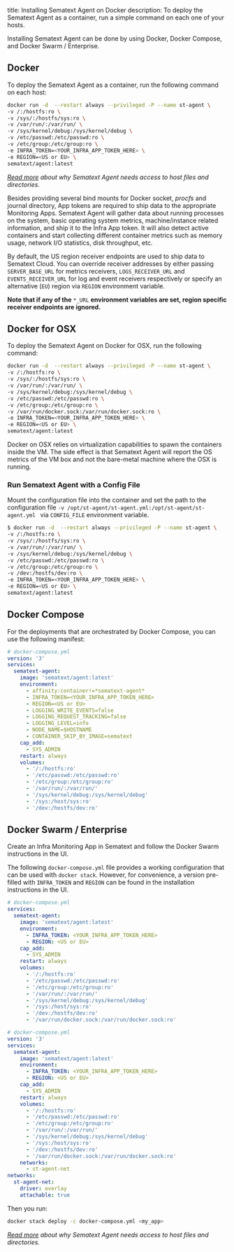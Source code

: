 title: Installing Sematext Agent on Docker
description: To deploy the Sematext Agent as a container, run a simple command on each one of your hosts.

Installing Sematext Agent can be done by using Docker, Docker Compose, and Docker Swarm / Enterprise.

## Docker
To deploy the Sematext Agent as a container, run the following command on each host:

```bash
docker run -d  --restart always --privileged -P --name st-agent \
-v /:/hostfs:ro \
-v /sys/:/hostfs/sys:ro \
-v /var/run/:/var/run/ \
-v /sys/kernel/debug:/sys/kernel/debug \
-v /etc/passwd:/etc/passwd:ro \
-v /etc/group:/etc/group:ro \
-e INFRA_TOKEN=<YOUR_INFRA_APP_TOKEN_HERE> \
-e REGION=<US or EU> \
sematext/agent:latest
```

_[Read more](../permission-requirements.md#bind-mounts) about why Sematext Agent needs access to host files and directories._

Besides providing several bind mounts for Docker socket, _procfs_ and journal directory, App tokens are required to ship data to the appropriate Monitoring Apps. Sematext Agent will gather data about running processes on the system, basic operating system metrics, machine/instance related information, and ship it to the Infra App token. It will also detect active containers and start collecting different container metrics such as memory usage, network I/O statistics, disk throughput, etc.

By default, the US region receiver endpoints are used to ship data to Sematext Cloud. You can override receiver addresses by either passing `SERVER_BASE_URL` for metrics receivers, `LOGS_RECEIVER_URL` and `EVENTS_RECEIVER_URL` for log and event receivers respectively or specify an alternative (`EU`) region via `REGION` environment variable.

**Note that if any of the** `*_URL` **environment variables are set, region specific receiver endpoints are ignored.**

## Docker for OSX
To deploy the Sematext Agent on Docker for OSX, run the following command:

```bash
docker run -d  --restart always --privileged -P --name st-agent \
-v /:/hostfs:ro \
-v /sys/:/hostfs/sys:ro \
-v /var/run/:/var/run/ \
-v /sys/kernel/debug:/sys/kernel/debug \
-v /etc/passwd:/etc/passwd:ro \
-v /etc/group:/etc/group:ro \
-v /var/run/docker.sock:/var/run/docker.sock:ro \
-e INFRA_TOKEN=<YOUR_INFRA_APP_TOKEN_HERE> \
-e REGION=<US or EU> \
sematext/agent:latest
```

Docker on OSX relies on virtualization capabilities to spawn the containers inside the VM. The side effect is that Sematext Agent will report the OS metrics of the VM box and not the bare-metal machine where the OSX is running.

### Run Sematext Agent with a Config File

Mount the configuration file into the container and set the path to the configuration file ```-v /opt/st-agent/st-agent.yml:/opt/st-agent/st-agent.yml ``` via `CONFIG_FILE` environment variable.

```bash
$ docker run -d  --restart always --privileged -P --name st-agent \
-v /:/hostfs:ro \
-v /sys/:/hostfs/sys:ro \
-v /var/run/:/var/run/ \
-v /sys/kernel/debug:/sys/kernel/debug \
-v /etc/passwd:/etc/passwd:ro \
-v /etc/group:/etc/group:ro \
-v /dev:/hostfs/dev:ro \
-e INFRA_TOKEN=<YOUR_INFRA_APP_TOKEN_HERE> \
-e REGION=<US or EU> \
sematext/agent:latest
```

## Docker Compose
For the deployments that are orchestrated by Docker Compose, you can use the following manifest:

```yaml
# docker-compose.yml
version: '3'
services:
  sematext-agent:
    image: 'sematext/agent:latest'
    environment:
      - affinity:container!=*sematext-agent*
      - INFRA_TOKEN=<YOUR_INFRA_APP_TOKEN_HERE>
      - REGION=<US or EU>
      - LOGGING_WRITE_EVENTS=false
      - LOGGING_REQUEST_TRACKING=false
      - LOGGING_LEVEL=info
      - NODE_NAME=$HOSTNAME
      - CONTAINER_SKIP_BY_IMAGE=sematext
    cap_add:
      - SYS_ADMIN
    restart: always
    volumes:
      - '/:/hostfs:ro'
      - '/etc/passwd:/etc/passwd:ro'
      - '/etc/group:/etc/group:ro'
      - '/var/run/:/var/run/'
      - '/sys/kernel/debug:/sys/kernel/debug'
      - '/sys:/host/sys:ro'
      - '/dev:/hostfs/dev:ro'
```

## Docker Swarm / Enterprise

Create an Infra Monitoring App in Sematext and follow the Docker Swarm instructions in the UI.

The following `docker-compose.yml` file provides a working configuration that can be used with `docker stack`. However, for convenience, a version pre-filled with `INFRA_TOKEN` and `REGION` can be found in the installation instructions in the UI.


```yaml
# docker-compose.yml
services:
  sematext-agent:
    image: 'sematext/agent:latest'
    environment:
      - INFRA_TOKEN: <YOUR_INFRA_APP_TOKEN_HERE>
      - REGION: <US or EU>
    cap_add:
      - SYS_ADMIN
    restart: always
    volumes:
      - '/:/hostfs:ro'
      - '/etc/passwd:/etc/passwd:ro'
      - '/etc/group:/etc/group:ro'
      - '/var/run/:/var/run/'
      - '/sys/kernel/debug:/sys/kernel/debug'
      - '/sys:/host/sys:ro'
      - '/dev:/hostfs/dev:ro'
      - '/var/run/docker.sock:/var/run/docker.sock:ro'

# docker-compose.yml
version: '3'
services:
  sematext-agent:
    image: 'sematext/agent:latest'
    environment:
      - INFRA_TOKEN: <YOUR_INFRA_APP_TOKEN_HERE>
      - REGION: <US or EU>
    cap_add:
      - SYS_ADMIN
    restart: always
    volumes:
      - '/:/hostfs:ro'
      - '/etc/passwd:/etc/passwd:ro'
      - '/etc/group:/etc/group:ro'
      - '/var/run/:/var/run/'
      - '/sys/kernel/debug:/sys/kernel/debug'
      - '/sys:/host/sys:ro'
      - '/dev:/hostfs/dev:ro'
      - '/var/run/docker.sock:/var/run/docker.sock:ro'
    networks:
      - st-agent-net
networks:
  st-agent-net:
    driver: overlay
    attachable: true
```

Then you run:

```bash
docker stack deploy -c docker-compose.yml <my_app>
```

_[Read more](../permission-requirements.md#bind-mounts) about why Sematext Agent needs access to host files and directories._

